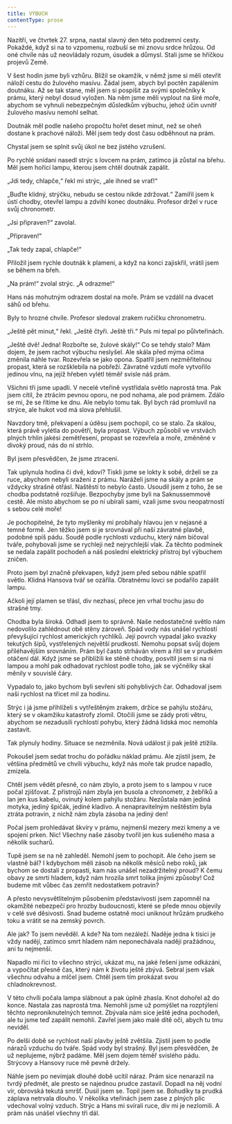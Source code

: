 ```yaml
---
title: VÝBUCH
contentType: prose
---
```


Nazítří, ve čtvrtek 27. srpna, nastal slavný den této podzemní cesty. Pokaždé, když si na to vzpomenu, rozbuší se mi znovu srdce hrůzou. Od oné chvíle nás už neovládaly rozum, úsudek a důmysl. Stali jsme se hříčkou projevů Země.

V šest hodin jsme byli vzhůru. Blížil se okamžik, v němž jsme si měli otevřít náloží cestu do žulového masívu. Žádal jsem, abych byl poctěn zapálením doutnáku. Až se tak stane, měl jsem si pospíšit za svými společníky k prámu, který nebyl dosud vyložen. Na něm jsme měli vyplout na širé moře, abychom se vyhnuli nebezpečným důsledkům výbuchu, jehož účin uvnitř žulového masívu nemohl selhat.

Doutnák měl podle našeho propočtu hořet deset minut, než se oheň dostane k prachové náloži. Měl jsem tedy dost času odběhnout na prám.

Chystal jsem se splnit svůj úkol ne bez jistého vzrušení.

Po rychlé snídani nasedl strýc s lovcem na prám, zatímco já zůstal na břehu. Měl jsem hořící lampu, kterou jsem chtěl doutnák zapálit.

„Jdi tedy, chlapče,“ řekl mi strýc, „ale ihned se vrať!“

„Buďte klidný, strýčku, nebudu se cestou nikde zdržovat.“ Zamířil jsem k ústí chodby, otevřel lampu a zdvihl konec doutnáku. Profesor držel v ruce svůj chronometr.

„Jsi připraven?“ zavolal.

„Připraven!“

„Tak tedy zapal, chlapče!“

Přiložil jsem rychle doutnák k plameni, a když na konci zajiskřil, vrátil jsem se během na břeh.

„Na prám!“ zvolal strýc. „A odrazme!“

Hans nás mohutným odrazem dostal na moře. Prám se vzdálil na dvacet sáhů od břehu.

Byly to hrozné chvíle. Profesor sledoval zrakem ručičku chronometru.

„Ještě pět minut,“ řekl. „Ještě čtyři. Ještě tři.“ Puls mi tepal po půlvteřinách.

„Ještě dvě! Jedna! Rozbořte se, žulové skály!“ Co se tehdy stalo? Mám dojem, že jsem rachot výbuchu neslyšel. Ale skála před mýma očima změnila náhle tvar. Rozevřela se jako opona. Spatřil jsem nezměřitelnou propast, která se rozšklebila na pobřeží. Závratné vzdutí moře vytvořilo jedinou vlnu, na jejíž hřeben vylétl téměř svisle náš prám.

Všichni tři jsme upadli. V necelé vteřině vystřídala světlo naprostá tma. Pak jsem cítil, že ztrácím pevnou oporu, ne pod nohama, ale pod prámem. Zdálo se mi, že se řítíme ke dnu. Ale nebylo tomu tak. Byl bych rád promluvil na strýce, ale hukot vod má slova přehlušil.

Navzdory tmě, překvapení a úděsu jsem pochopil, co se stalo. Za skálou, která právě vylétla do povětří, byla propast. Výbuch způsobil ve vrstvách plných trhlin jakési zemětřesení, propast se rozevřela a moře, změněné v divoký proud, nás do ní strhlo.

Byl jsem přesvědčen, že jsme ztraceni.

Tak uplynula hodina či dvě, kdoví? Tiskli jsme se lokty k sobě, drželi se za ruce, abychom nebyli sraženi z prámu. Naráželi jsme na skály a prám se vždycky strašně otřásl. Naštěstí to nebylo často. Usoudil jsem z toho, že se chodba podstatně rozšiřuje. Bezpochyby jsme byli na Saknussemmově cestě. Ale místo abychom se po ní ubírali sami, vzali jsme svou neopatrností s sebou celé moře!

Je pochopitelné, že tyto myšlenky mi probíhaly hlavou jen v nejasné a temné formě. Jen těžko jsem si je srovnával při naší závratné plavbě, podobné spíš pádu. Soudě podle rychlosti vzduchu, který nám bičoval tváře, pohybovali jsme se rychleji než nejrychlejší vlak. Za těchto podmínek se nedala zapálit pochodeň a náš poslední elektrický přístroj byl výbuchem zničen.

Proto jsem byl značně překvapen, když jsem před sebou náhle spatřil světlo. Klidná Hansova tvář se ozářila. Obratnému lovci se podařilo zapálit lampu.

Ačkoli její plamen se třásl, div nezhasí, přece jen vrhal trochu jasu do strašné tmy.

Chodba byla široká. Odhadl jsem to správně. Naše nedostatečné světlo nám nedovolilo zahlédnout obě stěny zároveň. Spád vody nás unášel rychlostí převyšující rychlost amerických rychlíků. Její povrch vypadal jako svazky tekutých šípů, vystřelených největší prudkostí. Nemohu popsat svůj dojem přiléhavějším srovnáním. Prám byl často strháván vírem a řítil se v prudkém otáčení dál. Když jsme se přiblížili ke stěně chodby, posvítil jsem si na ni lampou a mohl pak odhadovat rychlost podle toho, jak se výčnělky skal měnily v souvislé čáry.

Vypadalo to, jako bychom byli sevřeni síti pohyblivých čar. Odhadoval jsem naši rychlost na třicet mil za hodinu.

Strýc i já jsme přihlíželi s vytřeštěným zrakem, držíce se pahýlu stožáru, který se v okamžiku katastrofy zlomil. Otočili jsme se zády proti větru, abychom se nezadusili rychlostí pohybu, který žádná lidská moc nemohla zastavit.

Tak plynuly hodiny. Situace se nezměnila. Nová událost ji pak ještě ztížila.

Pokoušel jsem sedat trochu do pořádku náklad prámu. Ale zjistil jsem, že většina předmětů ve chvíli výbuchu, když nás moře tak prudce napadlo, zmizela.

Chtěl jsem vědět přesně, co nám zbylo, a proto jsem to s lampou v ruce počal zjišťovat. Z přístrojů nám zbyla jen busola a chronometr, z žebříků a lan jen kus kabelu, ovinutý kolem pahýlu stožáru. Nezůstala nám jediná motyka, jediný špičák, jediné kladivo. A nenapravitelným neštěstím byla ztráta potravin, z nichž nám zbyla zásoba na jediný den!

Počal jsem prohledávat škvíry v prámu, nejmenší mezery mezi kmeny a ve spojení prken. Nic! Všechny naše zásoby tvořil jen kus sušeného masa a několik sucharů.

Tupě jsem se na ně zahleděl. Nemohl jsem to pochopit. Ale čeho jsem se vlastně bál? I kdybychom měli zásob na několik měsíců nebo roků, jak bychom se dostali z propasti, kam nás unášel nezadržitelný proud? K čemu obavy ze smrti hladem, když nám hrozila smrt tolika jinými způsoby! Což budeme mít vůbec čas zemřít nedostatkem potravin?

A přesto nevysvětlitelným působením představivosti jsem zapomněl na okamžité nebezpečí pro hrozby budoucnosti, které se přede mnou objevily v celé své děsivosti. Snad budeme ostatně moci uniknout hrůzám prudkého toku a vrátit se na zemský povrch.

Ale jak? To jsem nevěděl. A kde? Na tom nezáleží. Naděje jedna k tisíci je vždy nadějí, zatímco smrt hladem nám neponechávala naději pražádnou, ani tu nejmenší.

Napadlo mi říci to všechno strýci, ukázat mu, na jaké řešení jsme odkázáni, a vypočítat přesně čas, který nám k životu ještě zbývá. Sebral jsem však všechnu odvahu a mlčel jsem. Chtěl jsem tím prokázat svou chladnokrevnost.

V této chvíli počala lampa slábnout a pak úplně zhasla. Knot dohořel až do konce. Nastala zas naprostá tma. Nemohli jsme už pomýšlet na rozptýlení těchto neproniknutelných temnot. Zbývala nám sice ještě jedna pochodeň, ale tu jsme teď zapálit nemohli. Zavřel jsem jako malé dítě oči, abych tu tmu neviděl.

Po delší době se rychlost naší plavby ještě zvětšila. Zjistil jsem to podle nárazů vzduchu do tváře. Spád vody byl strašný. Byl jsem přesvědčen, že už neplujeme, nýbrž padáme. Měl jsem dojem téměř svislého pádu. Strýcovy a Hansovy ruce mě pevně držely.

Náhle jsem po nevímjak dlouhé době ucítil náraz. Prám sice nenarazil na tvrdý předmět, ale presto se najednou prudce zastavil. Dopadl na něj vodní vír, obrovská tekutá smršť. Dusil jsem se. Topil jsem se. Bohudíky ta prudká záplava netrvala dlouho. V několika vteřinách jsem zase z plných plic vdechoval volný vzduch. Strýc a Hans mi svírali ruce, div mi je nezlomili. A prám nás unášel všechny tři dál.
